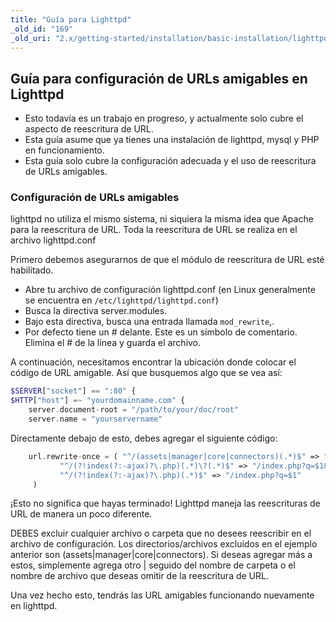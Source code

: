 ```yaml
---
title: "Guía para Lighttpd"
_old_id: "169"
_old_uri: "2.x/getting-started/installation/basic-installation/lighttpd-guide"
---
```


## Guía para configuración de URLs amigables en Lighttpd

- Esto todavía es un trabajo en progreso, y actualmente solo cubre el aspecto de reescritura de URL.
- Esta guía asume que ya tienes una instalación de lighttpd, mysql y PHP en funcionamiento.
- Esta guía solo cubre la configuración adecuada y el uso de reescritura de URLs amigables.

### Configuración de URLs amigables 

lighttpd no utiliza el mismo sistema, ni siquiera la misma idea que Apache para la reescritura de URL. Toda la reescritura de URL se realiza en el archivo lighttpd.conf

Primero debemos asegurarnos de que el módulo de reescritura de URL esté habilitado.

- Abre tu archivo de configuración lighttpd.conf (en Linux generalmente se encuentra en `/etc/lighttpd/lighttpd.conf`)
- Busca la directiva server.modules.
- Bajo esta directiva, busca una entrada llamada `mod_rewrite`,.
- Por defecto tiene un # delante. Este es un símbolo de comentario. Elimina el # de la línea y guarda el archivo.

A continuación, necesitamos encontrar la ubicación donde colocar el código de URL amigable. Así que busquemos algo que se vea así:

``` php
$SERVER["socket"] == ":80" {
$HTTP["host"] =~ "yourdomainname.com" {
    server.document-root = "/path/to/your/doc/root"
    server.name = "yourservername"
```

Directamente debajo de esto, debes agregar el siguiente código:

``` php
    url.rewrite-once = ( "^/(assets|manager|core|connectors)(.*)$" => "/$1/$2",
           "^/(?!index(?:-ajax)?\.php)(.*)\?(.*)$" => "/index.php?q=$1&$2",
           "^/(?!index(?:-ajax)?\.php)(.*)$" => "/index.php?q=$1"
     )
```

¡Esto no significa que hayas terminado! Lighttpd maneja las reescrituras de URL de manera un poco diferente.

DEBES excluir cualquier archivo o carpeta que no desees reescribir en el archivo de configuración. Los directorios/archivos excluidos en el ejemplo anterior son (assets|manager|core|connectors). Si deseas agregar más a estos, simplemente agrega otro | seguido del nombre de carpeta o el nombre de archivo que deseas omitir de la reescritura de URL.

Una vez hecho esto, tendrás las URL amigables funcionando nuevamente en lighttpd.
